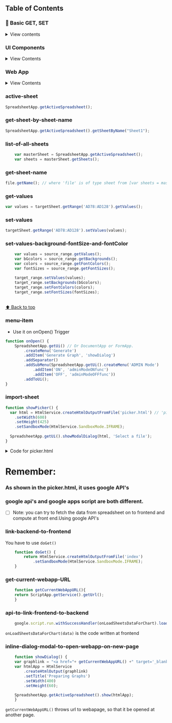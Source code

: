 ## Table of Contents

### 🔌 Basic GET, SET

<details>
<summary>View contents</summary>

* [`Active sheet`](#active-sheet)
* [`Get by sheet name`](#get-sheet-by-sheet-name)

* [`list of all sheets`](#list-of-all-sheets)
* [`Get sheet name`](#get-sheet-name)
* [`get values`](#get-values)
* [`set values`](#set-values)
* [`set values, background, fontSize and fontColor`](#set-values-background-fontSize-and-fontColor)
</details>

### UI Components
<details>
<summary>View Contents</summary>

* [`Menu Item`](#menu-item)
* [`Import Sheet`](#import-sheet)
</details>

### Web App
<details>
<summary>View Contents</summary>

* [`Link backend(.gs) code with .html file`](#link-backend-to-frontend)
* [`API to link frontend to backend`](#api-to-link-frontend-to-backend)
* [`Inline dialog modal to open webapp on new page`](#inline-dialog-modal-to-open-webapp-on-new-page)

</details>

### active-sheet
```js
SpreadsheetApp.getActiveSpreadsheet();
```
### get-sheet-by-sheet-name
```js
SpreadsheetApp.getActiveSpreadsheet().getSheetByName("Sheet1");
```

### list-of-all-sheets
```js
    var masterSheet = SpreadsheetApp.getActiveSpreadsheet();
    var sheets = masterSheet.getSheets();
```
### get-sheet-name
```js
file.getName(); // where 'file' is of type sheet from [var sheets = masterSheet.getSheets()];
```

### get-values
```js
var values = targetSheet.getRange('AD78:AD128').getValues();
```
### set-values
```js
targetSheet.getRange('AD78:AD128').setValues(values);
```
### set-values-background-fontSize-and-fontColor
```js
    var values = source_range.getValues();
    var bGcolors = source_range.getBackgrounds();
    var colors = source_range.getFontColors();
    var fontSizes = source_range.getFontSizes();

    target_range.setValues(values);
    target_range.setBackgrounds(bGcolors);
    target_range.setFontColors(colors);
    target_range.setFontSizes(fontSizes);
```
<br>[⬆ Back to top](#table-of-contents)

### menu-item
* Use it on onOpen() Trigger
```js
function onOpen() {
    SpreadsheetApp.getUi() // Or DocumentApp or FormApp.
        .createMenu('Generate')
        .addItem('Generate Graph', 'showDialog')
        .addSeparator()
        .addSubMenu(SpreadsheetApp.getUi().createMenu('ADMIN Mode')
            .addItem('ON', 'adminModeONfunc')
            .addItem('OFF', 'adminModeOFFfunc'))
        .addToUi();
}
```
### import-sheet
```js
function showPicker() {
  var html = HtmlService.createHtmlOutputFromFile('picker.html') // 'picker.html' is the important sheet that sends all the data to the backend
    .setWidth(600)
    .setHeight(425)
    .setSandboxMode(HtmlService.SandboxMode.IFRAME);
  
  SpreadsheetApp.getUi().showModalDialog(html, 'Select a file');
}
```
<details>
<summary>Code for picker.html</summary>

 [picker.html](/picker.html)

Line no. 72 inside picker.html
```js
    function pickerCallback(data) {
      var action = data[google.picker.Response.ACTION];
      if (action == google.picker.Action.PICKED) {
        var doc = data[google.picker.Response.DOCUMENTS][0];
        var id = doc[google.picker.Document.ID];
        var url = doc[google.picker.Document.URL];
        var title = doc[google.picker.Document.NAME];
        google.script.run.fetchedSheet(title,id);
        document.getElementById('result').innerHTML =
            '<b>You chose:</b><br>Name: <a href="' + url + '">' + title +
            '</a><br>ID: ' + id;
      } else if (action == google.picker.Action.CANCEL) {
        document.getElementById('result').innerHTML = 'Picker canceled.';
      }
```
where "fetchedSheet(title,id)" is the backend code
and @backend
```js
    function fetchedSheet(fileName, id) {
        var selectedSheet = SpreadsheetApp.openById(id);
        ....
    }
```
</details>

# Remember: 
### As shown in the picker.html, it uses google API's
### google api's and google apps script are both different.
- [ ] Note: you can try to fetch the data from spreadsheet on to frontend and compute at front end.Using google API's

### link-backend-to-frontend
You have to use `doGet()`
```js
    function doGet() {
        return HtmlService.createHtmlOutputFromFile('index')
            .setSandboxMode(HtmlService.SandboxMode.IFRAME);
    }
```
### get-current-webapp-URL
```js
    function getCurrentWebAppURL(){
    return ScriptApp.getService().getUrl();
    }
```
### api-to-link-frontend-to-backend
```js
    google.script.run.withSuccessHandler(onLoadSheetsDataForChart).loadSheetsDataForChart();
```
`onLoadSheetsDataForChart(data)` is the code written at frontend

### inline-dialog-modal-to-open-webapp-on-new-page
```js
    function showDialog() {
    var graphlink = "<a href="+ getCurrentWebAppURL() +" target='_blank' style='color: #57606f; font: italic bold 20px/30px Georgia, serif;text-decoration:none;'>CLICK to open graphs in a new tab</a>";
    var htmlApp = HtmlService
        .createHtmlOutput(graphlink)
        .setTitle('Preparing Graphs')
        .setWidth(400)
        .setHeight(60);

    SpreadsheetApp.getActiveSpreadsheet().show(htmlApp);
    }
```
`getCurrentWebAppURL()` throws url to webapage, so that it be opened at another page.












